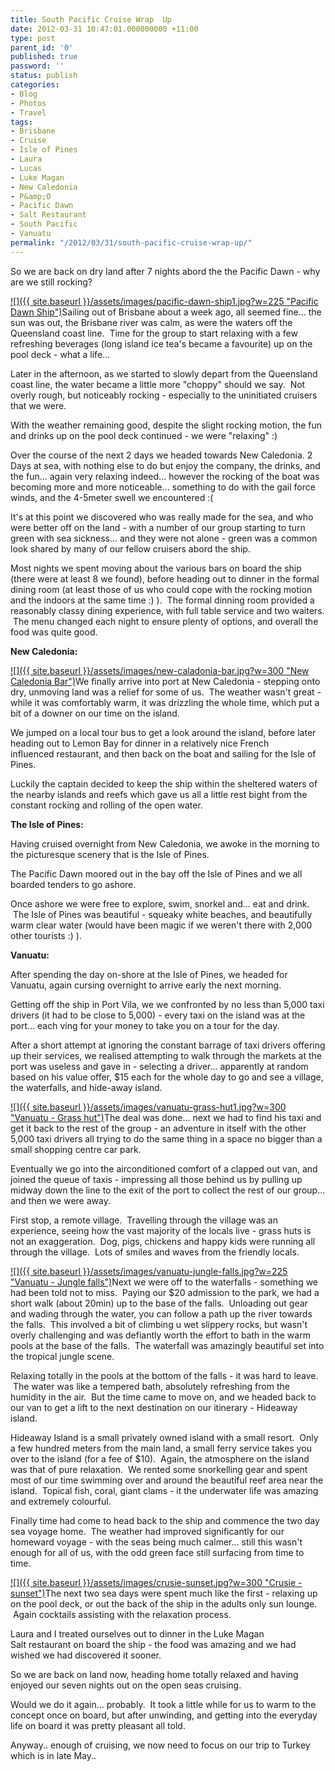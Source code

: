 ```yaml
---
title: South Pacific Cruise Wrap  Up
date: 2012-03-31 10:47:01.000000000 +11:00
type: post
parent_id: '0'
published: true
password: ''
status: publish
categories:
- Blog
- Photos
- Travel
tags:
- Brisbane
- Cruise
- Isle of Pines
- Laura
- Lucas
- Luke Magan
- New Caledonia
- P&amp;O
- Pacific Dawn
- Salt Restaurant
- South Pacific
- Vanuatu
permalink: "/2012/03/31/south-pacific-cruise-wrap-up/"
---
```

So we are back on dry land after 7 nights abord the the Pacific Dawn - why are we still rocking?

[![]({{ site.baseurl }}/assets/images/pacific-dawn-ship1.jpg?w=225 "Pacific Dawn Ship")](http://modrich.wordpress.com/2012/03/31/south-pacific-cruise-wrap-up/pacific-dawn-ship-2/)Sailing out of Brisbane about a week ago, all seemed fine... the sun was out, the Brisbane river was calm, as were the waters off the Queensland coast line. &nbsp;Time for the group to start relaxing with a few refreshing beverages (long island ice tea's became a&nbsp;favourite) up on the pool deck - what a life...

Later in the afternoon, as we started to slowly depart from the Queensland coast line, the water became a little more "choppy" should we say. &nbsp;Not overly rough, but&nbsp;noticeably&nbsp;rocking - especially to the uninitiated cruisers that we were.

With the weather remaining good,&nbsp;despite&nbsp;the slight rocking motion, the fun and drinks up on the pool deck continued - we were "relaxing" :)

Over the course of the next 2 days we headed towards New&nbsp;Caledonia. 2 Days at sea, with nothing else to do but enjoy the company, the drinks, and the fun... again very relaxing indeed... however the rocking of the boat was becoming more and more&nbsp;noticeable... something to do with the gail force winds, and the 4-5meter swell we encountered :(

It's at this point we discovered who was really made for the sea, and who were better off on the land - with a number of our group starting to turn green with sea sickness... and they were not alone - green was a common look shared by many of our fellow cruisers abord the ship.

Most nights we spent moving about the various bars on board the ship (there were at least 8 we found), before heading out to dinner in the formal dining room (at least those of us who could cope with the rocking motion and the indoors at the same time :) ). &nbsp;The formal dinning room provided a reasonably classy dining experience, with full table service and two waiters. &nbsp;The menu changed each night to ensure&nbsp;plenty&nbsp;of options, and overall the food was quite good.

**New&nbsp;Caledonia:**

[![]({{ site.baseurl }}/assets/images/new-caladonia-bar.jpg?w=300 "New Caledonia Bar")](http://modrich.wordpress.com/2012/03/31/south-pacific-cruise-wrap-up/new-caladonia-bar/)We finally arrive into port at New&nbsp;Caledonia&nbsp;- stepping onto dry, unmoving land was a&nbsp;relief&nbsp;for some of us. &nbsp;The weather wasn't great - while it was comfortably warm, it was&nbsp;drizzling&nbsp;the whole time, which put a bit of a downer on our time on the island.

We jumped on a local tour bus to get a look around the island, before later heading out to Lemon Bay for dinner in a&nbsp;relatively&nbsp;nice French influenced&nbsp;restaurant, and then back on the boat and sailing for the Isle of Pines.

Luckily&nbsp;the&nbsp;captain&nbsp;decided to keep the ship within the sheltered waters of the nearby islands and reefs which gave us all a little&nbsp;rest bight&nbsp;from the constant rocking and rolling of the open water.

**The Isle of Pines:**

Having cruised overnight from New Caledonia, we awoke in the morning to the picturesque&nbsp;scenery that is the Isle of Pines.

The Pacific Dawn&nbsp;moored&nbsp;out in the bay off the Isle of Pines and we all boarded tenders to go ashore.

Once ashore we were free to explore, swim, snorkel and... eat and drink. &nbsp;The Isle of Pines was beautiful - squeaky white beaches, and beautifully warm clear water (would have been&nbsp;magic&nbsp;if we weren't there with 2,000 other tourists :) ).

**Vanuatu:**

After spending the day on-shore at the Isle of Pines, we headed for Vanuatu, again&nbsp;cursing&nbsp;overnight to arrive early the next morning.

Getting off the ship in Port Vila, we we confronted by no less than 5,000 taxi drivers (it had to be close to 5,000) - every taxi on the island was at the port... each ving for your money to take you on a tour for the day.

After a short attempt at ignoring the constant barrage of taxi drivers offering up their services, we realised attempting to walk through the markets at the port was useless and gave in - selecting a driver... apparently at random based on his value offer, $15 each for the whole day to go and see a village, the waterfalls, and hide-away island.

[![]({{ site.baseurl }}/assets/images/vanuatu-grass-hut1.jpg?w=300 "Vanuatu - Grass hut")](http://modrich.wordpress.com/2012/03/31/south-pacific-cruise-wrap-up/vanuatu-grass-hut/)The deal was done... next we had to find his taxi and get it back to the rest of the group - an adventure in itself with the other 5,000 taxi drivers all trying to do the same thing in a space no bigger than a small shopping centre car park.

Eventually we go into the airconditioned comfort of a clapped out van, and joined the queue of taxis - impressing all those behind us by pulling up midway down the line to the exit of the port to collect the rest of our group... and then we were away.

First stop, a remote village. &nbsp;Travelling through the village was an experience, seeing how the vast majority of the locals live - grass huts is not an&nbsp;exaggeration. &nbsp;Dog, pigs, chickens and happy kids were running all through the village. &nbsp;Lots of smiles and waves from the friendly locals.

[![]({{ site.baseurl }}/assets/images/vanuatu-jungle-falls.jpg?w=225 "Vanuatu - Jungle falls")](http://modrich.wordpress.com/2012/03/31/south-pacific-cruise-wrap-up/vanuatu-jungle-falls/)Next we were off to the waterfalls - something we had been told not to miss. &nbsp;Paying our $20 admission to the park, we had a short walk (about 20min) up to the base of the falls. &nbsp;Unloading out gear and wading through the water, you can follow a path up the river towards the falls. &nbsp;This involved a bit of climbing u wet&nbsp;slippery&nbsp;rocks, but wasn't overly challenging and was&nbsp;defiantly&nbsp;worth the effort to bath in the warm pools at the base of the falls. &nbsp;The waterfall was amazingly beautiful set into the tropical jungle scene.

Relaxing totally in the pools at the bottom of the falls - it was hard to leave. &nbsp;The water was like a tempered bath,&nbsp;absolutely&nbsp;refreshing from the humidity in the air. &nbsp;But the time came to move on, and we headed back to our van to get a lift to the next destination on our itinerary - Hideaway island.

Hideaway Island is a small&nbsp;privately&nbsp;owned island with a small resort. &nbsp;Only a few hundred&nbsp;meters&nbsp;from the main land, a small ferry service takes you over to the island (for a fee of $10). &nbsp;Again, the atmosphere on the island was that of pure relaxation. &nbsp;We rented some snorkelling gear and spent most of our time swimming over and around the beautiful reef area near the island. &nbsp;Topical fish, coral, giant clams - it the underwater life was amazing and&nbsp;extremely&nbsp;colourful.

Finally time had come to head back to the ship and&nbsp;commence&nbsp;the two day sea voyage home. &nbsp;The weather had&nbsp;improved&nbsp;significantly&nbsp;for our homeward voyage - with the seas being much calmer... still this wasn't enough for all of us, with the odd green face still surfacing from time to time.

[![]({{ site.baseurl }}/assets/images/crusie-sunset.jpg?w=300 "Crusie - sunset")](http://modrich.wordpress.com/2012/03/31/south-pacific-cruise-wrap-up/crusie-sunset/)The next two sea days were spent much like the first - relaxing up on the pool deck, or out the back of the ship in the adults only sun lounge. &nbsp;Again cocktails assisting with the relaxation process.

Laura and I treated&nbsp;ourselves&nbsp;out to dinner in the Luke Magan Salt&nbsp;restaurant&nbsp;on board the ship - the food was amazing and we had wished we had discovered it sooner.

So we are back on land now, heading home totally relaxed and having enjoyed our seven nights out on the open seas cruising.

Would we do it again... probably. &nbsp;It took a little while for us to warm to the concept once on board, but after unwinding, and getting into the everyday life on board it was pretty pleasant all told.

Anyway.. enough of cruising, we now need to focus on our trip to Turkey which is in late May..

